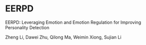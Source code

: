 # EERPD

EERPD: Leveraging Emotion and Emotion Regulation for Improving Personality Detection

Zheng Li, Dawei Zhu, Qilong Ma, Weimin Xiong, Sujian Li
